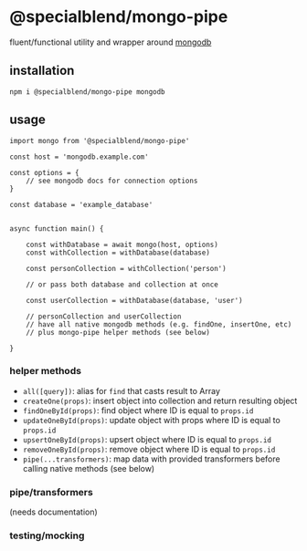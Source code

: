 # @specialblend/mongo-pipe

fluent/functional utility and wrapper around [mongodb](https://github.com/mongodb/node-mongodb-native)

## installation

`npm i @specialblend/mongo-pipe mongodb`

## usage

```ecmascript 6
import mongo from '@specialblend/mongo-pipe'

const host = 'mongodb.example.com'

const options = {
    // see mongodb docs for connection options
}

const database = 'example_database'


async function main() {

    const withDatabase = await mongo(host, options)
    const withCollection = withDatabase(database)

    const personCollection = withCollection('person')

    // or pass both database and collection at once
    
    const userCollection = withDatabase(database, 'user')

    // personCollection and userCollection 
    // have all native mongodb methods (e.g. findOne, insertOne, etc)
    // plus mongo-pipe helper methods (see below)

}
```

### helper methods

- `all([query])`: alias for `find` that casts result to Array
- `createOne(props)`: insert object into collection and return resulting object
- `findOneById(props)`: find object where ID is equal to `props.id`
- `updateOneById(props)`: update object with props where ID is equal to `props.id`
- `upsertOneById(props)`: upsert object where ID is equal to `props.id`
- `removeOneById(props)`: remove object where ID is equal to `props.id`
- `pipe(...transformers)`: map data with provided transformers before calling native methods (see below)

### pipe/transformers

(needs documentation)

### testing/mocking


